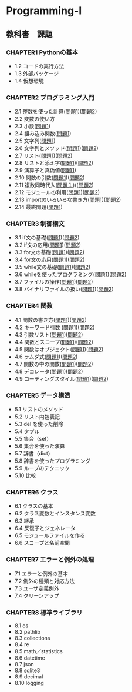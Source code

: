 # Programming-I
## 教科書　課題
### CHAPTER1 **Pythonの基本**
- 1.2 コードの実行方法
- 1.3 外部パッケージ
- 1.4 仮想環境
### CHAPTER2 **プログラミング入門**
- 2.1 整数を使った計算([問題1](ch2/Q2_1_1.py))([問題2](ch2/Q2_1_2.py))
- 2.2 変数の使い方
- 2.3 小数([問題1](ch2/Q2_3_1.py))
- 2.4 組み込み関数([問題1](ch2/Q2_4_1.py))
- 2.5 文字列([問題1](ch2/Q2_5_2.py))
- 2.6 文字列とメソッド([問題1](ch2/Q2_6_1.py))([問題2](ch2/Q2_6_2.py))
- 2.7 リスト([問題1](ch2/Q2_7_1.py))([問題2](ch2/Q2_7_2.py))
- 2.8 リストと添え字([問題1](ch2/Q2_8_1.py))([問題2](ch2/Q2_8_2.py))
- 2.9 演算子と真偽値([問題1](ch2/Q2_9_1.py))
- 2.10 関数の引数([問題1](ch2/Q2_10_1.py))([問題2](ch2/Q2_10_2.py))
- 2.11 複数同時代入([問題１](ch2/Q2_11_1.py))(([問題2](ch2/Q2_11_2.py))
- 2.12 モジュールの利用([問題1](ch2/Q2_12_1.py))([問題2](ch2/Q2_12_2.py))
- 2.13 importのいろいろな書き方([問題1](ch2/Q2_13_1.py))([問題2](ch2/Q2_13_2.py))
- 2.14 最終問題([問題1](ch2/Q2_final.py))
### CHAPTER3 **制御構文**
- 3.1 if文の基礎([問題1](ch2/Q3_1_1.py))([問題2](ch2/Q3_1_2.py))
- 3.2 if文の応用([問題1](ch2/Q3_2_1.py))([問題2](ch2/Q3_2_2.py))
- 3.3 for文の基礎([問題1](ch2/Q3_3_1.py))([問題2](ch2/Q3_3_2.py))
- 3.4 for文の応用([問題1](ch2/Q3_4_1.py))([問題2](ch2/Q3_4_2.py))
- 3.5 while文の基礎([問題1](ch2/Q3_5_1.py))([問題2](ch2/Q3_5_2.py))
- 3.6 whileを使ったプログラミング([問題1](ch2/Q3_6_1.py))([問題2](ch2/Q3_6_2.py))
- 3.7 ファイルの操作([問題1](ch2/Q3_7_1.py))([問題2](ch2/Q3_7_2.py))
- 3.8 バイナリファイルの扱い([問題1](ch2/Q3_8_1.py))([問題2](ch2/Q3_8_2.py))
### CHAPTER4 **関数**
- 4.1 関数の書き方([問題1](ch2/Q4_1_1.py))([問題2](ch2/Q4_1_2.py)) 
- 4.2 キーワード引数 ([問題1](ch2/Q4_2_1.py))([問題2](ch2/Q4_2_2.py))
- 4.3 引数リスト([問題1](ch2/Q4_3_1.py))([問題2](ch2/Q4_3_2.py))
- 4.4 関数とスコープ([問題1](ch2/Q4_4_1.py))([問題2](ch2/Q4_4_2.py))
- 4.5 関数はオブジェクト([問題1](ch2/Q4_5_1.py))([問題2](ch2/Q4_5_2.py))
- 4.6 ラムダ式([問題1](ch2/Q4_6_1.py))([問題2](ch2/Q4_6_2.py))
- 4.7 関数の中の関数([問題1](ch2/Q4_7_1.py))([問題2](ch2/Q4_7_2.py))
- 4.8 デコレータ([問題1](ch2/Q4_8_1.py))([問題2](ch2/Q4_8_2.py))
- 4.9 コーディングスタイル([問題1](ch2/Q4_9_1.py))([問題2](ch2/Q4_9_2.py))
### CHAPTER5 **データ構造**
- 5.1 リストのメソッド
- 5.2 リスト内包表記
- 5.3 del を使った削除
- 5.4 タプル
- 5.5 集合（set）
- 5.6 集合を使った演算
- 5.7 辞書（dict）
- 5.8 辞書を使ったプログラミング
- 5.9 ループのテクニック
- 5.10 比較
### CHAPTER6 **クラス**
- 6.1 クラスの基本
- 6.2 クラス変数とインスタンス変数
- 6.3 継承
- 6.4 反復子とジェネレータ
- 6.5 モジュールファイルを作る
- 6.6 スコープと名前空間
### CHAPTER7 **エラーと例外の処理**
- 7.1 エラーと例外の基本
- 7.2 例外の種類と対応方法
- 7.3 ユーザ定義例外
- 7.4 クリーンアップ
### CHAPTER8 **標準ライブラリ**
- 8.1 os
- 8.2 pathlib
- 8.3 collections
- 8.4 re
- 8.5 math／statistics
- 8.6 datetime
- 8.7 json
- 8.8 sqlite3
- 8.9 decimal
- 8.10 logging


